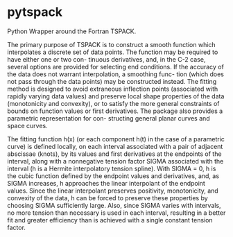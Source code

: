 # pytspack
 Python Wrapper around the Fortran TSPACK.

 The primary purpose of TSPACK is to construct a smooth
 function which interpolates a discrete set of data points.
 The function may be required to have either one or two con-
 tinuous derivatives, and, in the C-2 case, several options
 are provided for selecting end conditions.  If the accuracy
 of the data does not warrant interpolation, a smoothing func-
 tion (which does not pass through the data points) may be
 constructed instead.  The fitting method is designed to avoid
 extraneous inflection points (associated with rapidly varying
 data values) and preserve local shape properties of the data
 (monotonicity and convexity), or to satisfy the more general
 constraints of bounds on function values or first derivatives.
 The package also provides a parametric representation for con-
 structing general planar curves and space curves.

 The fitting function h(x) (or each component h(t) in the
 case of a parametric curve) is defined locally, on each
 interval associated with a pair of adjacent abscissae (knots),
 by its values and first derivatives at the endpoints of the
 interval, along with a nonnegative tension factor SIGMA
 associated with the interval (h is a Hermite interpolatory
 tension spline).  With SIGMA = 0, h is the cubic function
 defined by the endpoint values and derivatives, and, as SIGMA
 increases, h approaches the linear interpolant of the endpoint
 values.  Since the linear interpolant preserves positivity,
 monotonicity, and convexity of the data, h can be forced to
 preserve these properties by choosing SIGMA sufficiently
 large.  Also, since SIGMA varies with intervals, no more
 tension than necessary is used in each interval, resulting in
 a better fit and greater efficiency than is achieved with a
 single constant tension factor.
